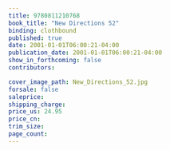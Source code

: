 ```yaml
---
title: 9780811210768
book_title: "New Directions 52"
binding: clothbound
published: true
date: 2001-01-01T06:00:21-04:00
publication_date: 2001-01-01T06:00:21-04:00
show_in_forthcoming: false
contributors:

cover_image_path: New_Directions_52.jpg
forsale: false
saleprice:
shipping_charge:
price_us: 24.95
price_cn:
trim_size:
page_count:
---
```


